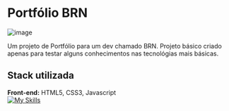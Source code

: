 # Portfólio BRN
![image](https://github.com/user-attachments/assets/5902aea7-70a8-4eed-82a5-883a7c1f60e4)


Um projeto de Portfólio para um dev chamado BRN. Projeto básico criado apenas para testar alguns conhecimentos nas tecnológias mais básicas.

## Stack utilizada

**Front-end:** HTML5, CSS3, Javascript
<br>
[![My Skills](https://skillicons.dev/icons?i=html,css,js)](https://skillicons.dev)
